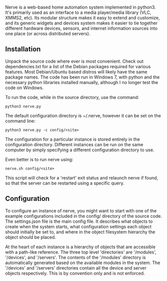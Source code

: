  
Nerve is a web-based home automation system implemented in python3.  It's primarily used as an interface to a media player/media library (VLC, XMMS2, etc).  Its modular structure makes it easy to extend and customize, and its generic widgets and devices system makes it easier to tie together different hardware devices, sensors, and internet information sources into one place (or across distributed servers).

## Installation

Unpack the source code where ever is most convenient.  Check out dependencies.txt for a list of the Debian packages required for various features.  Most Debian/Ubuntu based distros will likely have the same package names.  The code has been run in Windows 7, with python and the necessary python libraries installed manually, although I no longer test the code on Windows.

To run the code, while in the source directory, use the command:
```
python3 nerve.py
```

The default configuration directory is ~/.nerve, however it can be set on the command line:
```
python3 nerve.py -c config/<site>
```
The configuration for a particular instance is stored entirely in the configuration directory.  Different instances can be run on the same computer by simply specifying a different configuration directory to use.

Even better is to run nerve using:
```
nerve.sh config/<site>
```
This script will check for a 'restart' exit status and relaunch nerve if found, so that the server can be restarted using a specific query.

## Configuration

To configure an instance of nerve, you might want to start with one of the example configurations included in the config/ directory of the source code.  The settings.json file is the main config file.  It describes what objects to create when the system starts, what configuration settings each object should initially be set to, and where in the object filesystem hierarchy the object should be placed.

At the heart of each instance is a hierarchy of objects that are accessible with a path-like reference.  The three top level 'directories' are '/modules', '/devices', and '/servers'.  The contents of the '/modules' directory is automatically generated based on the available modules in the system.  The '/devices' and '/servers' directories contain all the device and server objects respectively.  This is by convention only and is not enforced.

